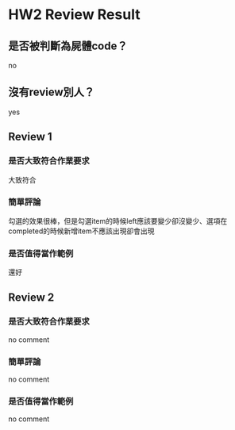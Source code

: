 



# HW2 Review Result

## 是否被判斷為屍體code？


no
## 沒有review別人？


yes
## Review 1

### 是否大致符合作業要求


大致符合
### 簡單評論


勾選的效果很棒，但是勾選item的時候left應該要變少卻沒變少、選項在completed的時候新增item不應該出現卻會出現
### 是否值得當作範例


還好
## Review 2

### 是否大致符合作業要求


no comment
### 簡單評論


no comment
### 是否值得當作範例


no comment